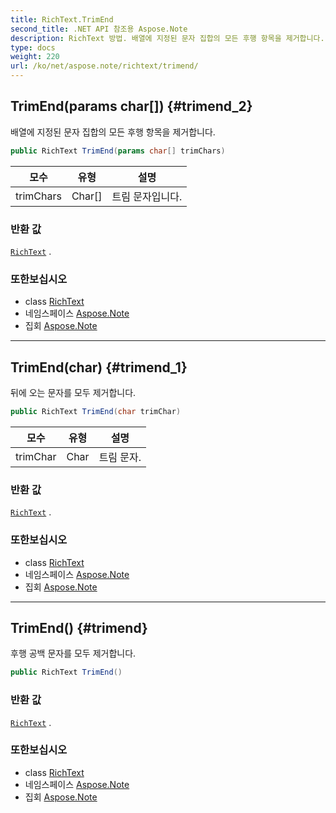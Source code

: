 ```yaml
---
title: RichText.TrimEnd
second_title: .NET API 참조용 Aspose.Note
description: RichText 방법. 배열에 지정된 문자 집합의 모든 후행 항목을 제거합니다.
type: docs
weight: 220
url: /ko/net/aspose.note/richtext/trimend/
---
```

## TrimEnd(params char[]) {#trimend_2}

배열에 지정된 문자 집합의 모든 후행 항목을 제거합니다.

```csharp
public RichText TrimEnd(params char[] trimChars)
```

| 모수 | 유형 | 설명 |
| --- | --- | --- |
| trimChars | Char[] | 트림 문자입니다. |

### 반환 값

[`RichText`](../) .

### 또한보십시오

* class [RichText](../)
* 네임스페이스 [Aspose.Note](../../richtext/)
* 집회 [Aspose.Note](../../../)

---

## TrimEnd(char) {#trimend_1}

뒤에 오는 문자를 모두 제거합니다.

```csharp
public RichText TrimEnd(char trimChar)
```

| 모수 | 유형 | 설명 |
| --- | --- | --- |
| trimChar | Char | 트림 문자. |

### 반환 값

[`RichText`](../) .

### 또한보십시오

* class [RichText](../)
* 네임스페이스 [Aspose.Note](../../richtext/)
* 집회 [Aspose.Note](../../../)

---

## TrimEnd() {#trimend}

후행 공백 문자를 모두 제거합니다.

```csharp
public RichText TrimEnd()
```

### 반환 값

[`RichText`](../) .

### 또한보십시오

* class [RichText](../)
* 네임스페이스 [Aspose.Note](../../richtext/)
* 집회 [Aspose.Note](../../../)


